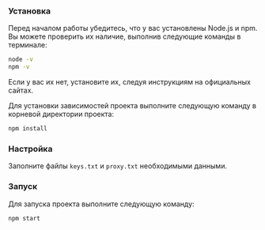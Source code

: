 ### Установка

Перед началом работы убедитесь, что у вас установлены Node.js и npm. Вы можете проверить их наличие, выполнив следующие команды в терминале:

```bash
node -v
npm -v
```

Если у вас их нет, установите их, следуя инструкциям на официальных сайтах.

Для установки зависимостей проекта выполните следующую команду в корневой директории проекта:

```bash
npm install
```

### Настройка

Заполните файлы `keys.txt` и `proxy.txt` необходимыми данными.

### Запуск

Для запуска проекта выполните следующую команду:

```bash
npm start
```
